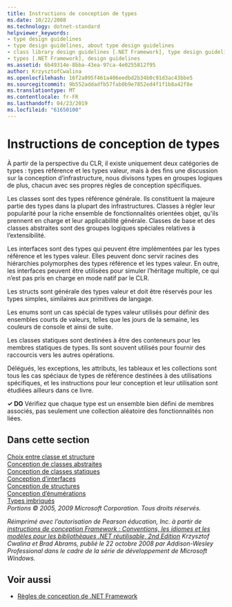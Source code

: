 ```yaml
---
title: Instructions de conception de types
ms.date: 10/22/2008
ms.technology: dotnet-standard
helpviewer_keywords:
- type design guidelines
- type design guidelines, about type design guidelines
- class library design guidelines [.NET Framework], type design guidelines
- types [.NET Framework], design guidelines
ms.assetid: 6b49314e-8bba-43ea-97ca-4e0255812f95
author: KrzysztofCwalina
ms.openlocfilehash: 16f2a095f461a406eedbd2b34b0c91d3ac43bbe5
ms.sourcegitcommit: 9b552addadfb57fab0b9e7852ed4f1f1b8a42f8e
ms.translationtype: MT
ms.contentlocale: fr-FR
ms.lasthandoff: 04/23/2019
ms.locfileid: "61650100"
---
```

# <a name="type-design-guidelines"></a>Instructions de conception de types
À partir de la perspective du CLR, il existe uniquement deux catégories de types : types référence et les types valeur, mais à des fins une discussion sur la conception d’infrastructure, nous divisons types en groupes logiques de plus, chacun avec ses propres règles de conception spécifiques.  
  
 Les classes sont des types référence générale. Ils constituent la majeure partie des types dans la plupart des infrastructures. Classes à régler leur popularité pour la riche ensemble de fonctionnalités orientées objet, qu'ils prennent en charge et leur applicabilité générale. Classes de base et des classes abstraites sont des groupes logiques spéciales relatives à l’extensibilité.  
  
 Les interfaces sont des types qui peuvent être implémentées par les types référence et les types valeur. Elles peuvent donc servir racines des hiérarchies polymorphes des types référence et les types valeur. En outre, les interfaces peuvent être utilisées pour simuler l’héritage multiple, ce qui n’est pas pris en charge en mode natif par le CLR.  
  
 Les structs sont générale des types valeur et doit être réservés pour les types simples, similaires aux primitives de langage.  
  
 Les enums sont un cas spécial de types valeur utilisés pour définir des ensembles courts de valeurs, telles que les jours de la semaine, les couleurs de console et ainsi de suite.  
  
 Les classes statiques sont destinées à être des conteneurs pour les membres statiques de types. Ils sont souvent utilisés pour fournir des raccourcis vers les autres opérations.  
  
 Délégués, les exceptions, les attributs, les tableaux et les collections sont tous les cas spéciaux de types de référence destinées à des utilisations spécifiques, et les instructions pour leur conception et leur utilisation sont étudiées ailleurs dans ce livre.  
  
 **✓ DO** Vérifiez que chaque type est un ensemble bien défini de membres associés, pas seulement une collection aléatoire des fonctionnalités non liées.  
  
## <a name="in-this-section"></a>Dans cette section  
 [Choix entre classe et structure](../../../docs/standard/design-guidelines/choosing-between-class-and-struct.md)  
 [Conception de classes abstraites](../../../docs/standard/design-guidelines/abstract-class.md)  
 [Conception de classes statiques](../../../docs/standard/design-guidelines/static-class.md)  
 [Conception d’interfaces](../../../docs/standard/design-guidelines/interface.md)  
 [Conception de structures](../../../docs/standard/design-guidelines/struct.md)  
 [Conception d’énumérations](../../../docs/standard/design-guidelines/enum.md)  
 [Types imbriqués](../../../docs/standard/design-guidelines/nested-types.md)  
 *Portions © 2005, 2009 Microsoft Corporation. Tous droits réservés.*  
  
 *Réimprimé avec l’autorisation de Pearson éducation, Inc. à partir de [instructions de conception Framework : Conventions, les idiomes et les modèles pour les bibliothèques .NET réutilisable, 2nd Edition](https://www.informit.com/store/framework-design-guidelines-conventions-idioms-and-9780321545619) Krzysztof Cwalina et Brad Abrams, publié le 22 octobre 2008 par Addison-Wesley Professional dans le cadre de la série de développement de Microsoft Windows.*  
  
## <a name="see-also"></a>Voir aussi

- [Règles de conception de .NET Framework](../../../docs/standard/design-guidelines/index.md)
